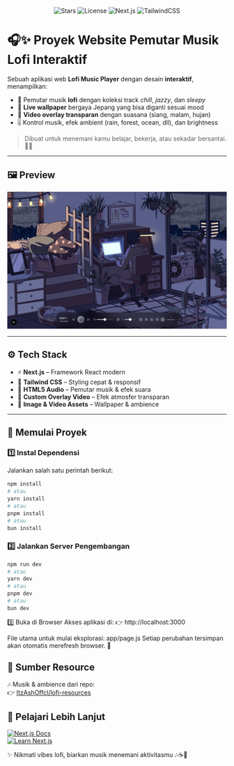 <p align="center">
  <img src="https://img.shields.io/github/stars/USERNAME/REPO?style=for-the-badge&logo=github&color=8b5cf6" alt="Stars"/>
  <img src="https://img.shields.io/github/license/USERNAME/REPO?style=for-the-badge&color=10b981" alt="License"/>
  <img src="https://img.shields.io/badge/Next.js-Framework-black?style=for-the-badge&logo=next.js" alt="Next.js"/>
  <img src="https://img.shields.io/badge/TailwindCSS-Styling-38bdf8?style=for-the-badge&logo=tailwind-css" alt="TailwindCSS"/>
</p>

# 🎧✨ Proyek Website Pemutar Musik Lofi Interaktif

Sebuah aplikasi web **Lofi Music Player** dengan desain **interaktif**, menampilkan:

- 🎵 Pemutar musik **lofi** dengan koleksi track _chill_, _jazzy_, dan _sleepy_
- 🌌 **Live wallpaper** bergaya Jepang yang bisa diganti sesuai mood
- 🎥 **Video overlay transparan** dengan suasana (siang, malam, hujan)
- 🎚️ Kontrol musik, efek ambient (rain, forest, ocean, dll), dan brightness

> Dibuat untuk menemani kamu belajar, bekerja, atau sekadar bersantai. 🌙🍵

---

## 🖼️ Preview

![Preview](./public/preview/preview.png)

---

## ⚙️ Tech Stack

- ⚡ **Next.js** – Framework React modern
- 🎨 **Tailwind CSS** – Styling cepat & responsif
- 🎵 **HTML5 Audio** – Pemutar musik & efek suara
- 🎥 **Custom Overlay Video** – Efek atmosfer transparan
- 🌄 **Image & Video Assets** – Wallpaper & ambience

---

## 🚀 Memulai Proyek

### 1️⃣ Instal Dependensi

Jalankan salah satu perintah berikut:

```bash
npm install
# atau
yarn install
# atau
pnpm install
# atau
bun install

```

### 2️⃣ Jalankan Server Pengembangan

```bash
npm run dev
# atau
yarn dev
# atau
pnpm dev
# atau
bun dev

```

3️⃣ Buka di Browser
Akses aplikasi di: 👉 http://localhost:3000

File utama untuk mulai eksplorasi: app/page.js
Setiap perubahan tersimpan akan otomatis merefresh browser. 🔄

## 📂 Sumber Resource

🎶 Musik & ambience dari repo:  
👉 [ItzAshOffcl/lofi-resources](https://github.com/ItzAshOffcl/lofi-resources)

## 📖 Pelajari Lebih Lanjut

[![Next.js Docs](https://img.shields.io/badge/Docs-Next.js-black?style=for-the-badge&logo=next.js)](https://nextjs.org/docs)  
[![Learn Next.js](https://img.shields.io/badge/Learn-Next.js-blue?style=for-the-badge&logo=vercel)](https://nextjs.org/learn)

✨ Nikmati vibes lofi, biarkan musik menemani aktivitasmu 🎶☕🌙
